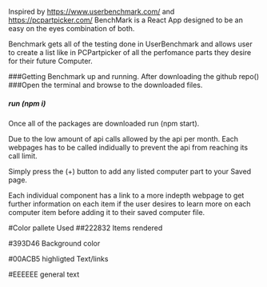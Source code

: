Inspired by https://www.userbenchmark.com/ and https://pcpartpicker.com/
BenchMark is a React App designed to be an easy on the eyes combination of both.

Benchmark gets all of the testing done in UserBenchmark and allows user to create a list like in PCPartpicker of all the perfomance parts they desire for their future Computer.

###Getting Benchmark up and running.
After downloading the github repo()
###Open the terminal and browse to the downloaded files.

##### run (npm i)

Once all of the packages are downloaded run (npm start).

Due to the low amount of api calls allowed by the api per month. Each webpages has to be called indidually to prevent the api from reaching its call limit.

Simply press the (+) button to add any listed computer part to your Saved page.

Each individual component has a link to a more indepth webpage to get further information on each item if the user desires to learn more on each computer item before adding it to their saved computer file.

#Color pallete Used
##222832 Items rendered

#393D46 Background color

#00ACB5 highligted Text/links

#EEEEEE general text
